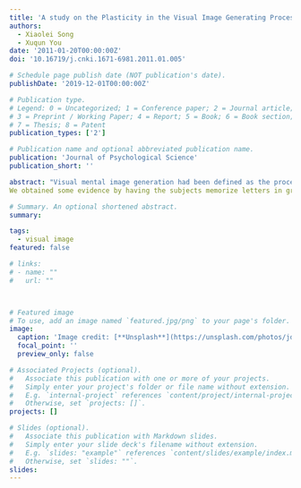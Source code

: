 ```yaml
---
title: 'A study on the Plasticity in the Visual Image Generating Process'
authors:
  - Xiaolei Song
  - Xuqun You
date: '2011-01-20T00:00:00Z'
doi: '10.16719/j.cnki.1671-6981.2011.01.005'

# Schedule page publish date (NOT publication's date).
publishDate: '2019-12-01T00:00:00Z'

# Publication type.
# Legend: 0 = Uncategorized; 1 = Conference paper; 2 = Journal article;
# 3 = Preprint / Working Paper; 4 = Report; 5 = Book; 6 = Book section;
# 7 = Thesis; 8 = Patent
publication_types: ['2']

# Publication name and optional abbreviated publication name.
publication: 'Journal of Psychological Science'
publication_short: ''

abstract: "Visual mental image generation had been defined as the process during which long-term memory knowledge of the visualappearance of objects or scenes is used to create a short-term percept-like image.It is a complex and multi-componential cognitiveprocess,and a most basic process in visual mental image processs.A systematic research on it will help us not only deeply understandthe law of human visual mental image processing,but also most effectively exame and evaluate visual spatial cognition functional levelin practice.Does functional plasticity really exist in visual mental image generation process?What roles do both hemispheres play inimage generation process?All these questions need to be explored again.The present study adopted a standardized image generation task to examine the cognitive plasticity in the visual image generatingprocess.Two experiments were conducted to test the processing level of image generating respectively in systematically trained collegestudents and children of three different age phases.In two experiments,a classical image generation task was adopted to investigatethe cognitive plasticity of simple letter image generation.The subjects were cued to form images within a grid or within a set of fourcorner brackets;a single X mark was enclosed within each stimulus,and the subjects were to determine whether the X mark wouldhave fallen on an imaged pattern.To ensure that participants mentally generated the target letter,probe location was varied."Early"probes appeared on letter segments that were first produced when the letter was drawn;while'late'probes appeared on later producedsegments.The reaction time (measured from the end of the question to the onset of the participants'response)and error rates wererecorded and analyzed.The aim of these experiments was to clarify whether functional plasticity really existed in visual mental imagegeneration process.
We obtained some evidence by having the subjects memorize letters in grids (which were easily encoded using descriptions of thepositions of segments)or within a space delineated by four brackets (which required memorizing the precise positions of thesegments).In Experiment 1,we found evidence that the grid task elicited a left hemisphere categorical strategy;while the brackettask elicited a right hemisphere "coordinate"strategy.And it was shown that the visual image generation level changed after a long-term systemic training,and some degree of practice effect was found.In Experiment 2,the results revealed the significant andcomplex effects of probe location on categorical and coordinate image generation abilities.Specifically,early probes elicited a strongright hemisphere advantage for both tasks across all ages,whereas late probes produced a left hemisphere dissociation betweencategorical and coordinate processing.The left hemisphere dissociation was evident only for 10-year-olds and 14-year-olds,suggestingthat young children are not yet proficient in generating spatial representations.The present results suggested that the visual image generation level revealed some changes after the long-term systematic trainingor age factors influenced,showed some extent of practice effect and age effcct,which indicated younger children are not yet proficientin generating spatial representations.nine or so perhaps is the critical period in children's development of spatial representations orcategorical image generation abilities,and the highest functional plasticity period that individuals'visual image generation processinginfluenced by some hereditary and intrinsic attributes of the cerebral nervous anatomic structure,the processing system of visual imagegenerating showed a relatively high cognitive plasticity and susceptibility"

# Summary. An optional shortened abstract.
summary: 

tags:
  - visual image
featured: false

# links:
# - name: ""
#   url: ""



# Featured image
# To use, add an image named `featured.jpg/png` to your page's folder.
image:
  caption: 'Image credit: [**Unsplash**](https://unsplash.com/photos/jdD8gXaTZsc)'
  focal_point: ''
  preview_only: false

# Associated Projects (optional).
#   Associate this publication with one or more of your projects.
#   Simply enter your project's folder or file name without extension.
#   E.g. `internal-project` references `content/project/internal-project/index.md`.
#   Otherwise, set `projects: []`.
projects: []

# Slides (optional).
#   Associate this publication with Markdown slides.
#   Simply enter your slide deck's filename without extension.
#   E.g. `slides: "example"` references `content/slides/example/index.md`.
#   Otherwise, set `slides: ""`.
slides:
---
```


